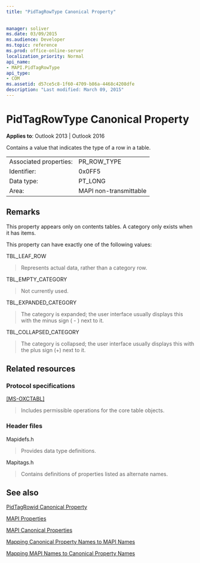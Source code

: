 ```yaml
---
title: "PidTagRowType Canonical Property"
 
 
manager: soliver
ms.date: 03/09/2015
ms.audience: Developer
ms.topic: reference
ms.prod: office-online-server
localization_priority: Normal
api_name:
- MAPI.PidTagRowType
api_type:
- COM
ms.assetid: d57ce5c8-1f60-4709-b86a-4468c4208dfe
description: "Last modified: March 09, 2015"
---
```


# PidTagRowType Canonical Property

  
  
**Applies to**: Outlook 2013 | Outlook 2016 
  
Contains a value that indicates the type of a row in a table.
  
|||
|:-----|:-----|
|Associated properties:  <br/> |PR_ROW_TYPE  <br/> |
|Identifier:  <br/> |0x0FF5  <br/> |
|Data type:  <br/> |PT_LONG  <br/> |
|Area:  <br/> |MAPI non-transmittable  <br/> |
   
## Remarks

This property appears only on contents tables. A category only exists when it has items.
  
This property can have exactly one of the following values:
  
TBL_LEAF_ROW 
  
> Represents actual data, rather than a category row.
    
TBL_EMPTY_CATEGORY 
  
> Not currently used.
    
TBL_EXPANDED_CATEGORY 
  
> The category is expanded; the user interface usually displays this with the minus sign ( - ) next to it.
    
TBL_COLLAPSED_CATEGORY 
  
> The category is collapsed; the user interface usually displays this with the plus sign (+) next to it.
    
## Related resources

### Protocol specifications

[[MS-OXCTABL]](https://msdn.microsoft.com/library/d33612dc-36a8-4623-8a26-c156cf8aae4b%28Office.15%29.aspx)
  
> Includes permissible operations for the core table objects.
    
### Header files

Mapidefs.h
  
> Provides data type definitions.
    
Mapitags.h
  
> Contains definitions of properties listed as alternate names.
    
## See also



[PidTagRowid Canonical Property](pidtagrowid-canonical-property.md)


[MAPI Properties](mapi-properties.md)
  
[MAPI Canonical Properties](mapi-canonical-properties.md)
  
[Mapping Canonical Property Names to MAPI Names](mapping-canonical-property-names-to-mapi-names.md)
  
[Mapping MAPI Names to Canonical Property Names](mapping-mapi-names-to-canonical-property-names.md)

